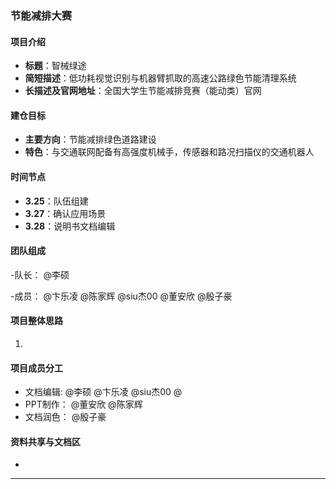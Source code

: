 ### 节能减排大赛


#### 项目介绍
- **标题**：智械绿途
- **简短描述**：低功耗视觉识别与机器臂抓取的高速公路绿色节能清理系统
- **长描述及官网地址**：全国大学生节能减排竞赛（能动类）官网

#### 建仓目标
- **主要方向**：节能减排绿色道路建设
- **特色**：与交通联网配备有高强度机械手，传感器和路况扫描仪的交通机器人

#### 时间节点
- **3.25**：队伍组建
- **3.27**：确认应用场景
- **3.28**：说明书文档编辑


#### 团队组成
-队长： @李硕 
 
-成员： @卞乐凌   @陈家辉   @siu杰00   @董安欣  @殷子豪 


#### 项目整体思路
1. 


#### 项目成员分工
- 文档编辑: @李硕  @卞乐凌  @siu杰00 @
- PPT制作：   @董安欣   @陈家辉 
- 文档润色： @殷子豪 

#### 资料共享与文档区
- 
---


# 